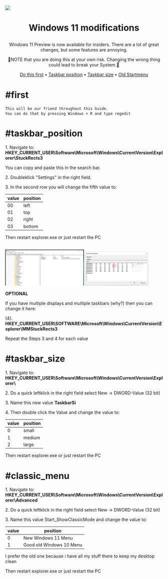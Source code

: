<!DOCTYPE html>
<html>
<body>
<img align="center" src="https://i.pcmag.com/imagery/articles/07byLBF5UaGsFsKtyOsENAg-11.1624559555.fit_lim.png">
<h1 align="center">
  <p>Windows 11 modifications</p>
</h1>

<p align="center">
  Windows 11 Preview is now available for insiders. There are a lot of great changes, but some features are annoying.
  </p>
  <p align="center">🔷NOTE that you are doing this at your own risk. Changing the wrong thing could lead to break your System.🔷</p>
<p align="center">
  <a href="#first">Do this first</a>
  •
  <a href="#taskbar_position">Taskbar position</a>
  •  
  <a href="#taskbar_size">Taskbar size</a>
  •
  <a href="#classic_menu">Old Startmenu</a>
</p>
<p> 
  
# #first                         
    This will be our friend throughout this Guide.
    You can do that by pressing Windows + R and type regedit
</p>
  
# #taskbar_position
<p>1. Navigate to: <b>HKEY_CURRENT_USER\Software\Microsoft\Windows\CurrentVersion\Explorer\StuckRects3</b></p> 
<p>You can copy and paste this in the search bar.</p>
<p>2. Doubleklick "Settings" in the right field.</p>
<p> 3. In the second row you will change the fifth value to:</p>
<table>
  <thead>
    <tr>
      <th>value</th>
      <th>position</th>
    </tr>
   </thead>
   <tbody>
     <tr>
       <td>00</td>
       <td>left</td>
     </tr>
     <tr>
       <td>01</td>
       <td>top</td>
     </tr>
     <tr>
       <td>02</td>
       <td>right</td>
     </tr>
     <tr>
       <td>03</td>
       <td>bottom</td>
     </tr>
  </tbody>
</table>
<p> Then restart explorer.exe or just restart the PC </p>
<p>
  <br>
  <img width="50%" src="https://raw.githubusercontent.com/marcel-kraatz/windows11-mods/main/StuckRects3.png">
  <img width="40%" src="https://raw.githubusercontent.com/marcel-kraatz/windows11-mods/main/stuckrects.png">
  <br>
</p>

<b>OPTIONAL</b>
<p>If you have multiple displays and multiple taskbars (why?) then you can change it here:</p>
<p>(4). <b>HKEY_CURRENT_USER\SOFTWARE\Microsoft\Windows\CurrentVersion\Explorer\MMStuckRects3</b></p>
<p>Repeat the Steps 3 and 4 for each value</p>
  
# #taskbar_size
<p>1. Navigate to: <b>HKEY_CURRENT_USER\Software\Microsoft\Windows\CurrentVersion\Explorer\</b></p>
<p>2. Do a quick leftklick in the right field select New -> DWORD-Value (32 bit)</p>
<p>3. Name this new value <b>TaskbarSi</b></p>
<p>4. Then double click the Value and change the value to:</p> 
<table>
  <thead>
    <tr>
      <th>value</th>
      <th>position</th>
    </tr>
   </thead>
   <tbody>
     <tr>
       <td>0</td>
       <td>small</td>
     </tr>
     <tr>
       <td>1</td>
       <td>medium</td>
     </tr>
     <tr>
       <td>2</td>
       <td>large</td>
     </tr>
  </tbody>
</table>
<p> Then restart explorer.exe or just restart the PC </p>
  
# #classic_menu
<p>1. Navigate to: <b>HKEY_CURRENT_USER\Software\Microsoft\Windows\CurrentVersion\Explorer\Advanced</b></p>
<p>2. Do a quick leftklick in the right field select New -> DWORD-Value (32 bit)</p>
<p>3. Name this value Start_ShowClassicMode and change the value to:</p>
<table>
<thead>
<tr>
<th>value</th>
<th>position</th>
</tr>
</thead>
    <tbody>
    <tr>
        <td>0</td>
        <td>New Windows 11 Menu</td>
    </tr>
    <tr>
        <td>1</td>
        <td>Good old Windows 10 Menu</td>
    </tr>
    </tbody>
</table>
<p>I prefer the old one because i have all my stuff there to keep my desktop clean</p>
<p>Then restart explorer.exe or just restart the PC</p>
   
  </body>
</html>
